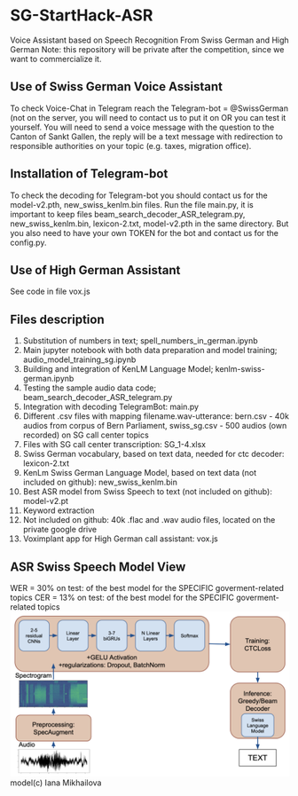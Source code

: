 # SG-StartHack-ASR
Voice Assistant based on Speech Recognition From Swiss German and High German
Note: this repository will be private after the competition, since we want to commercialize it.

## Use of Swiss German Voice Assistant

To check Voice-Chat in Telegram reach the Telegram-bot = @SwissGerman (not on the server, you will need to contact us to put it on OR you can test it yourself.
You will need to send a voice message with the question to the Canton of Sankt Gallen, the reply will be a text message with redirection to responsible authorities on your topic (e.g. taxes, migration office).

## Installation of Telegram-bot

To check the decoding for Telegram-bot you should contact us for the model-v2.pth, new_swiss_kenlm.bin files. Run the file main.py, it is important to keep files beam_search_decoder_ASR_telegram.py, new_swiss_kenlm.bin, lexicon-2.txt, model-v2.pth in the same directory. But you also need to have your own TOKEN for the bot and contact us for the config.py.

## Use of High German Assistant
See code in file vox.js

## Files description
1. Substitution of numbers in text; spell_numbers_in_german.ipynb
2. Main jupyter notebook with both data preparation and model training; audio_model_training_sg.ipynb
3. Building and integration of KenLM Language Model; kenlm-swiss-german.ipynb
4. Testing the sample audio data code; beam_search_decoder_ASR_telegram.py
5. Integration with decoding TelegramBot: main.py
6. Different .csv files with mapping filename.wav-utterance: bern.csv - 40k audios from corpus of Bern Parliament, swiss_sg.csv - 500 audios (own recorded) on SG call center topics
7. Files with SG call center transcription: SG_1-4.xlsx
8. Swiss German vocabulary, based on text data, needed for ctc decoder: lexicon-2.txt
9. KenLm Swiss German Language Model, based on text data (not included on github): new_swiss_kenlm.bin
11. Best ASR model from Swiss Speech to text (not included on github): model-v2.pt
12. Keyword extraction
13. Not included on github: 40k .flac and .wav audio files, located on the private google drive
14. Voximplant app for High German call assistant: vox.js

## ASR Swiss Speech Model View
WER = 30% on test: of the best model for the SPECIFIC goverment-related topics
CER = 13% on test: of the best model for the SPECIFIC goverment-related topics
![My new deepspeech](new_deepspeech.png)
model(c) Iana Mikhailova
